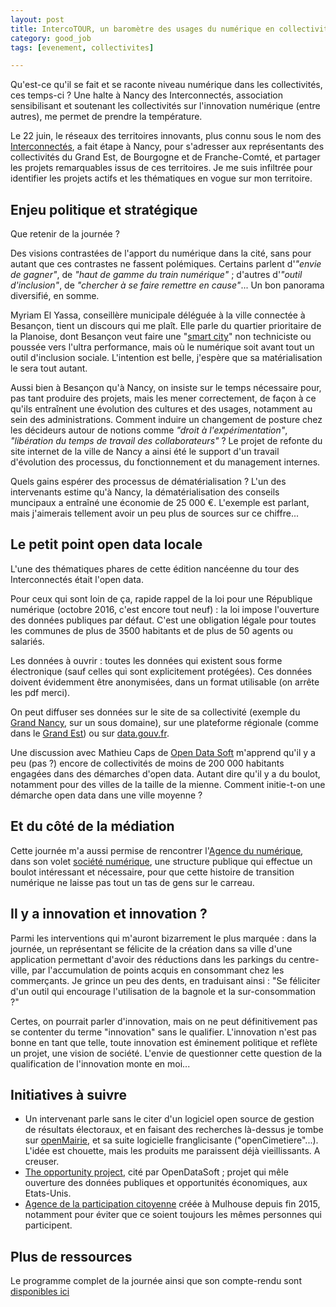 ```yaml
---
layout: post
title: IntercoTOUR, un baromètre des usages du numérique en collectivités
category: good_job
tags: [evenement, collectivites]

---
```


Qu'est-ce qu'il se fait et se raconte niveau numérique dans les collectivités, ces temps-ci ? Une halte à Nancy des Interconnectés, association sensibilisant et soutenant les collectivités sur l'innovation numérique (entre autres), me permet de prendre la température.


<!--more-->

Le 22 juin, le réseaux des territoires innovants, plus connu sous le nom des [Interconnectés](http://www.interconnectes.com), a fait étape à Nancy, pour s'adresser aux représentants des collectivités du Grand Est, de Bourgogne et de Franche-Comté, et partager les projets remarquables issus de ces territoires. Je me suis infiltrée pour identifier les projets actifs et les thématiques en vogue sur mon territoire.


## Enjeu politique et stratégique

Que retenir de la journée ?

Des visions contrastées de l'apport du numérique dans la cité, sans pour autant que ces contrastes ne fassent polémiques. Certains parlent d'*"envie de gagner"*, de *"haut de gamme du train numérique"* ; d'autres d'*"outil d'inclusion"*, de *"chercher à se faire remettre en cause"*... Un bon panorama diversifié, en somme.

Myriam El Yassa, conseillère municipale déléguée à la ville connectée à Besançon, tient un discours qui me plaît. Elle parle du quartier prioritaire de la Planoise, dont Besançon veut faire une "[smart city](http://www.macommune.info/article/besancon-demonstrateur-de-la-smart-city-153220)" non techniciste ou poussée vers l'ultra performance, mais où le numérique soit avant tout un outil d'inclusion sociale. L'intention est belle, j'espère que sa matérialisation le sera tout autant.

Aussi bien à Besançon qu'à Nancy, on insiste sur le temps nécessaire pour, pas tant produire des projets, mais les mener correctement, de façon à ce qu'ils entraînent une évolution des cultures et des usages, notamment au sein des administrations. Comment induire un changement de posture chez les décideurs autour de notions comme *"droit à l'expérimentation"*, *"libération du temps de travail des collaborateurs"* ? Le projet de refonte du site internet de la ville de Nancy a ainsi été le support d'un travail d'évolution des processus, du fonctionnement et du management internes.

Quels gains espérer des processus de dématérialisation ? L'un des intervenants estime qu'à Nancy, la dématérialisation des conseils muncipaux a entraîné une économie de 25 000 €. L'exemple est parlant, mais j'aimerais tellement avoir un peu plus de sources sur ce chiffre...

## Le petit point open data locale

L'une des thématiques phares de cette édition nancéenne du tour des Interconnectés était l'open data.

Pour ceux qui sont loin de ça, rapide rappel de la loi pour une République numérique (octobre 2016, c'est encore tout neuf) : la loi impose l'ouverture des données publiques par défaut. C'est une obligation légale pour toutes les communes de plus de 3500 habitants et de plus de 50 agents ou salariés.

Les données à ouvrir : toutes les données qui existent sous forme électronique (sauf celles qui sont explicitement protégées). Ces données doivent évidemment être anonymisées, dans un format utilisable (on arrête les pdf merci).

On peut diffuser ses données sur le site de sa collectivité (exemple du [Grand Nancy](http://opendata.grandnancy.eu/accueil/), sur un sous domaine), sur une plateforme régionale (comme dans le [Grand Est](http://data.grandest.fr/)) ou sur [data.gouv.fr](http://www.data.gouv.fr/fr/).

Une discussion avec Mathieu Caps  de [Open Data Soft](https://www.opendatasoft.fr/) m'apprend qu'il y a peu (pas ?) encore de collectivités de moins de 200 000 habitants engagées dans des démarches d'open data. Autant dire qu'il y a du boulot, notamment pour des villes de la taille de la mienne. Comment initie-t-on une démarche open data dans une ville moyenne ?

## Et du côté de la médiation

Cette journée m'a aussi permise de rencontrer l'[Agence du numérique](https://agencedunumerique.gouv.fr/), dans son volet [société numérique](https://agencedunumerique.gouv.fr/programme-societe-numerique/), une structure publique qui effectue un boulot intéressant et nécessaire, pour que cette histoire de transition numérique ne laisse pas tout un tas de gens sur le carreau.


## Il y a innovation et innovation ?

Parmi les interventions qui m'auront bizarrement le plus marquée : dans la journée, un représentant se félicite de la création dans sa ville d'une application permettant d'avoir des réductions dans les parkings du centre-ville, par l'accumulation de points acquis en consommant chez les commerçants. Je grince un peu des dents, en traduisant ainsi : "Se féliciter d'un outil qui encourage l'utilisation de la bagnole et la sur-consommation ?"

Certes, on pourrait parler d'innovation, mais on ne peut définitivement pas se contenter du terme "innovation" sans le qualifier. L'innovation n'est pas bonne en tant que telle, toute innovation est éminement politique et reflète un projet, une vision de société. L'envie de questionner cette question de la qualification de l'innovation monte en moi...

## Initiatives à suivre

- Un intervenant parle sans le citer d'un logiciel open source de gestion de résultats électoraux, et en faisant des recherches là-dessus je tombe sur [openMairie](http://www.openmairie.org/catalogue/openresultat), et sa suite logicielle franglicisante ("openCimetiere"...). L'idée est chouette, mais les produits me paraissent déjà vieillissants. A creuser.
- [The opportunity project](http://opportunity.census.gov/), cité par OpenDataSoft ; projet qui mêle ouverture des données publiques et opportunités économiques, aux Etats-Unis.
- [Agence de la participation citoyenne](https://mulhousecestvous.fr/blog/pourquoi-une-agence-de-la-participation-citoyenne) créée à Mulhouse depuis fin 2015, notamment pour éviter que ce soient toujours les mêmes personnes qui participent.

## Plus de ressources

Le programme complet de la journée ainsi que son compte-rendu sont [disponibles ici](http://www.interconnectes.com/grand-est2017/)
